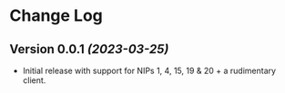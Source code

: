 Change Log
==========

Version 0.0.1 *(2023-03-25)*
----------------------------

* Initial release with support for NIPs 1, 4, 15, 19 & 20 + a rudimentary client.
